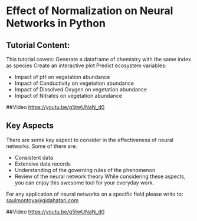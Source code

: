 # Effect of Normalization on Neural Networks in Python

## Tutorial Content:
This tutorial covers:
Generate a dataframe of chemistry with the same index as species
Create an interactive plot
Predict ecosystem variables:
- Impact of pH on vegetation abundance
- Impact of Conductivity on vegetation abundance
- Impact of Dissolved Oxygen on vegetation abundance
- Impact of Nitrates on vegetation abundance

##Video
https://youtu.be/g5twUNaN_d0

## Key Aspects
There are some key aspect to consider in the effectiveness of neural networks. Some of there are:
- Consistent data
- Extensive data records
- Understanding of the governing rules of the phenomenon
- Review of the neural network theory
While considering these aspects, you can enjoy this awesome tool for your everyday work.

For any application of neural networks on a specific field please writo to: 
saulmontoya@gidahatari.com


##Video
https://youtu.be/g5twUNaN_d0
